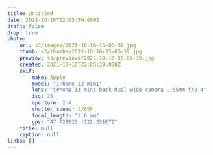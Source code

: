 ```yaml
---
title: Untitled
date: 2021-10-16T22:05:39.000Z
draft: false
drop: true
photo:
    url: s3/images/2021-10-16-15-05-39.jpg
    thumb: s3/thumbs/2021-10-16-15-05-39.jpg
    preview: s3/previews/2021-10-16-15-05-39.jpg
    created: 2021-10-16T22:05:39.000Z
    exif:
        make: Apple
        model: "iPhone 12 mini"
        lens: "iPhone 12 mini back dual wide camera 1.55mm f/2.4"
        iso: 25
        aperture: 2.4
        shutter_speed: 1/850
        focal_length: "1.6 mm"
        gps: "47.728925 -122.251672"
    title: null
    caption: null
links: []
---
```

